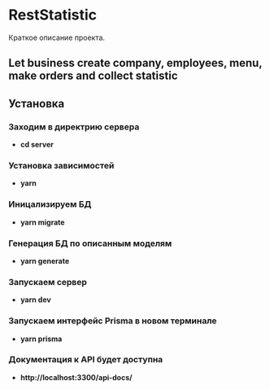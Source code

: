 # RestStatistic

Краткое описание проекта.

## Let business create company, employees, menu, make orders and collect statistic

## Установка

### Заходим в директрию сервера

- **cd server**

### Установка зависимостей

- **yarn**

### Иницализируем БД

- **yarn migrate**

### Генерация БД по описанным моделям

- **yarn generate**

### Запускаем сервер

- **yarn dev**

### Запускаем интерфейс Prisma в новом терминале

- **yarn prisma**

### Документация к API будет доступна

- **http://localhost:3300/api-docs/**

